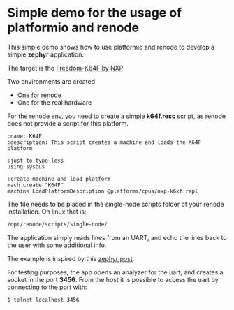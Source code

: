 # Simple demo for the usage of platformio and renode

This simple demo shows how to use platformio and renode to develop a simple **zephyr** application.

The target is the [Freedom-K64F by NXP](https://www.nxp.com/design/development-boards/freedom-development-boards/mcu-boards/freedom-development-platform-for-kinetis-k64-k63-and-k24-mcus:FRDM-K64F)

Two environments are created
 - One for renode
 - One for the real hardware

For the renode env, you need to create a simple **k64f.resc** script, as renode does not provide a script for this platform.

```
:name: K64F
:description: This script creates a machine and loads the K64F platform

:just to type less
using sysbus

:create machine and load platform
mach create "K64F"
machine LoadPlatformDescription @platforms/cpus/nxp-k6xf.repl
```
The file needs to be placed in the single-node scripts folder of your renode installation. On linux that is:

```bash
/opt/renode/scripts/single-node/
```

The application simply reads lines from an UART, and echo the lines back to the user with some additional info.

The example is inspired by this [zephyr post](https://www.zephyrproject.org/developing-zephyr-rtos-embedded-applications-on-platformio-and-simulating-on-antmicro-renode/).

For testing purposes, the app opens an analyzer for the uart, and creates a socket in the port **3456**. From the host it is possible to access the uart by connecting to the port with:

```bash
$ telnet localhost 3456
```

